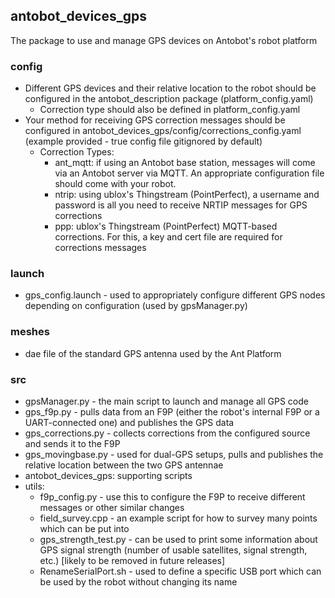 ## antobot_devices_gps

The package to use and manage GPS devices on Antobot's robot platform

### config

- Different GPS devices and their relative location to the robot should be configured in the antobot_description package (platform_config.yaml)
  - Correction type should also be defined in platform_config.yaml
- Your method for receiving GPS correction messages should be configured in antobot_devices_gps/config/corrections_config.yaml (example provided - true config file gitignored by default)
  - Correction Types:
    - ant_mqtt: if using an Antobot base station, messages will come via an Antobot server via MQTT. An appropriate configuration file should come with your robot.
    - ntrip: using ublox's Thingstream (PointPerfect), a username and password is all you need to receive NRTIP messages for GPS corrections
    - ppp: ublox's Thingstream (PointPerfect) MQTT-based corrections. For this, a key and cert file are required for corrections messages

### launch
- gps_config.launch - used to appropriately configure different GPS nodes depending on configuration (used by gpsManager.py)

### meshes
- dae file of the standard GPS antenna used by the Ant Platform

### src
- gpsManager.py - the main script to launch and manage all GPS code
- gps_f9p.py - pulls data from an F9P (either the robot's internal F9P or a UART-connected one) and publishes the GPS data
- gps_corrections.py - collects corrections from the configured source and sends it to the F9P
- gps_movingbase.py - used for dual-GPS setups, pulls and publishes the relative location between the two GPS antennae
- antobot_devices_gps: supporting scripts
- utils:
  - f9p_config.py - use this to configure the F9P to receive different messages or other similar changes
  - field_survey.cpp - an example script for how to survey many points which can be put into
  - gps_strength_test.py - can be used to print some information about GPS signal strength (number of usable satellites, signal strength, etc.) [likely to be removed in future releases]
  - RenameSerialPort.sh - used to define a specific USB port which can be used by the robot without changing its name









